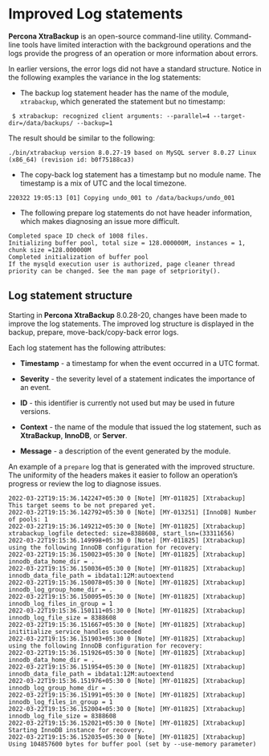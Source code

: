 # Improved Log statements

**Percona XtraBackup** is an open-source command-line utility. Command-line
tools have limited interaction with the background operations and the logs
provide the progress of an operation or more information about errors.

In earlier versions, the error logs did not have a standard structure.
Notice in the following examples the variance in the log statements:

* The backup log statement header has the name of the module, `xtrabackup`, which generated the statement but no timestamp:

```shell
 $ xtrabackup: recognized client arguments: --parallel=4 --target-dir=/data/backups/ --backup=1
```
The result should be similar to the following:

```text
./bin/xtrabackup version 8.0.27-19 based on MySQL server 8.0.27 Linux (x86_64) (revision id: b0f75188ca3)
```

* The copy-back log statement has a timestamp but no module name. The
  timestamp is a mix of UTC and the local timezone.

```text
220322 19:05:13 [01] Copying undo_001 to /data/backups/undo_001
```

* The following prepare log statements do not have header information,
  which makes diagnosing an issue more difficult.

```text
Completed space ID check of 1008 files.
Initializing buffer pool, total size = 128.000000M, instances = 1, chunk size =128.000000M
Completed initialization of buffer pool
If the mysqld execution user is authorized, page cleaner thread priority can be changed. See the man page of setpriority().
```

## Log statement structure

Starting in **Percona XtraBackup** 8.0.28-20, changes have been made to
improve the log statements. The improved log structure is displayed in the
backup, prepare, move-back/copy-back error logs.

Each log statement has the following attributes:

* **Timestamp** - a timestamp for when the event occurred in a UTC format.

* **Severity** - the severity level of a statement indicates the importance of an event.

* **ID** - this identifier is currently not used but may be used in future versions.

* **Context** - the name of the module that issued the log statement, such as **XtraBackup**, **InnoDB**, or **Server**.

* **Message** - a description of the event generated by the module.

An example of a `prepare` log that is generated with the improved structure.
The
uniformity of the headers makes it easier to follow an operation’s progress
or review the log to diagnose issues.

```text
2022-03-22T19:15:36.142247+05:30 0 [Note] [MY-011825] [Xtrabackup] This target seems to be not prepared yet.
2022-03-22T19:15:36.142792+05:30 0 [Note] [MY-013251] [InnoDB] Number of pools: 1
2022-03-22T19:15:36.149212+05:30 0 [Note] [MY-011825] [Xtrabackup] xtrabackup_logfile detected: size=8388608, start_lsn=(33311656)
2022-03-22T19:15:36.149998+05:30 0 [Note] [MY-011825] [Xtrabackup] using the following InnoDB configuration for recovery:
2022-03-22T19:15:36.150023+05:30 0 [Note] [MY-011825] [Xtrabackup] innodb_data_home_dir = .
2022-03-22T19:15:36.150036+05:30 0 [Note] [MY-011825] [Xtrabackup] innodb_data_file_path = ibdata1:12M:autoextend
2022-03-22T19:15:36.150078+05:30 0 [Note] [MY-011825] [Xtrabackup] innodb_log_group_home_dir = .
2022-03-22T19:15:36.150095+05:30 0 [Note] [MY-011825] [Xtrabackup] innodb_log_files_in_group = 1
2022-03-22T19:15:36.150111+05:30 0 [Note] [MY-011825] [Xtrabackup] innodb_log_file_size = 8388608
2022-03-22T19:15:36.151667+05:30 0 [Note] [MY-011825] [Xtrabackup] inititialize_service_handles suceeded
2022-03-22T19:15:36.151903+05:30 0 [Note] [MY-011825] [Xtrabackup] using the following InnoDB configuration for recovery:
2022-03-22T19:15:36.151926+05:30 0 [Note] [MY-011825] [Xtrabackup] innodb_data_home_dir = .
2022-03-22T19:15:36.151954+05:30 0 [Note] [MY-011825] [Xtrabackup] innodb_data_file_path = ibdata1:12M:autoextend
2022-03-22T19:15:36.151976+05:30 0 [Note] [MY-011825] [Xtrabackup] innodb_log_group_home_dir = .
2022-03-22T19:15:36.151991+05:30 0 [Note] [MY-011825] [Xtrabackup] innodb_log_files_in_group = 1
2022-03-22T19:15:36.152004+05:30 0 [Note] [MY-011825] [Xtrabackup] innodb_log_file_size = 8388608
2022-03-22T19:15:36.152021+05:30 0 [Note] [MY-011825] [Xtrabackup] Starting InnoDB instance for recovery.
2022-03-22T19:15:36.152035+05:30 0 [Note] [MY-011825] [Xtrabackup] Using 104857600 bytes for buffer pool (set by --use-memory parameter)
```

